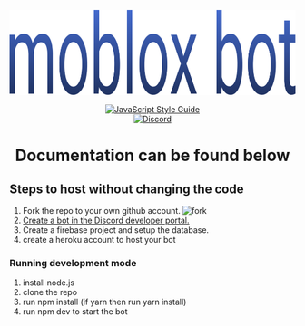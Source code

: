 <p align="center">
    <a href="https://discord.gg/gBTFE8r"><img src="/docs/moblox.png" alt="moblox bot" height="150" /></a>
</p>

<p align="center">
  <a href="https://standardjs.com"><img src="https://img.shields.io/badge/code_style-standard-brightgreen.svg" alt="JavaScript Style Guide"></a>
  <br>
  <a href="https://discord.gg/gBTFE8r"><img src="https://img.shields.io/discord/425800792679645204.svg" alt="Discord"></a>
</p>

<h1 align="center">Documentation can be found below</h1>

## Steps to host without changing the code

1. Fork the repo to your own github account.
   ![fork](fork.png)
1. [Create a bot in the Discord developer portal.](/docs/developer-portal.md)
1. Create a firebase project and setup the database.
1. create a heroku account to host your bot

### Running development mode

1. install node.js
1. clone the repo
1. run npm install (if yarn then run yarn install)
1. run npm dev to start the bot
